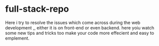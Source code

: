 # full-stack-repo

Here i try to resolve the issues which come across during the web development ,, either it is on front-end  or even backend.
here yoiu watch some new tips  and tricks too make your code more effecient and easy to emplement.

